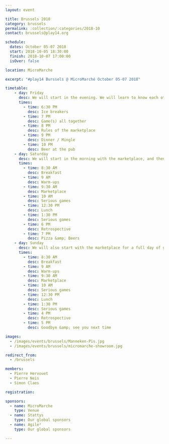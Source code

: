 ```yaml
---
layout: event

title: Brussels 2018
category: brussels
permalink: :collection/:categories/2018-10
contact: brussels@play14.org

schedule:
  dates: October 05-07 2018
  start: 2018-10-05 18:30:00
  finish: 2018-10-07 17:00:00
  isOver: false

location: MicroMarche

excerpt: "#play14 Burssels @ MicroMarché October 05-07 2018"

timetable:
    - day: Friday
      desc: We will start in the evening. We will learn to know each other and share a nice dinner all together.
      times:
        - time: 6:30 PM
          desc: Ice breakers
        - time: 7 PM
          desc: Game(s) all together
        - time: 8 PM
          desc: Rules of the marketplace
        - time: 9 PM
          desc: Dinner / Mingle
        - time: 10 PM
          desc: Beer at the pub
    - day: Saturday
      desc: We will start in the morning with the marketplace, and then we will play games all day long.
      times:
        - time: 8:30 AM
          desc: Breakfast
        - time: 9 AM
          desc: Warm-ups
        - time: 9:30 AM
          desc: Marketplace
        - time: 10 AM
          desc: Serious games
        - time: 12:30 PM
          desc: Lunch
        - time: 1:30 PM
          desc: Serious games
        - time: 6 PM
          desc: Retrospective
        - time: 7 PM
          desc: Pizza &amp; Beers
    - day: Sunday
      desc: We will also start with the marketplace for a full day of games. Whoever needs to catch a plane can leave earlier.
      times:
        - time: 8:30 AM
          desc: Breakfast
        - time: 9 AM
          desc: Warm-ups
        - time: 9:30 AM
          desc: Marketplace
        - time: 10 AM
          desc: Serious games
        - time: 12:30 PM
          desc: Lunch
        - time: 1:30 PM
          desc: Serious games
        - time: 4 PM
          desc: Retrospective
        - time: 5 PM
          desc: Goodbye &amp; see you next time

images:
  - /images/events/brussels/Manneken-Pis.jpg
  - /images/events/brussels/micromarche-showroom.jpg

redirect_from:
  - /brussels

members:
  - Pierre Hervouet
  - Pierre Neis
  - Simon Claes

registration: 

sponsors:
  - name: MicroMarche
    type: Venue
  - name: Stattys
    type: Our global sponsors
  - name: Agile²
    type: Our global sponsors

---
```

